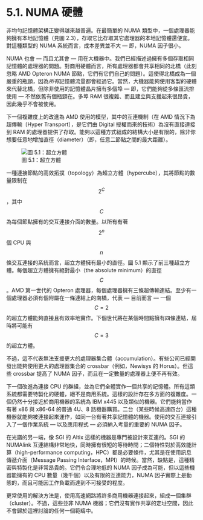 # 5.1. NUMA 硬體

非均勻記憶體架構正變得越來越普遍。在最簡單的 NUMA 類型中，一個處理器能夠擁有本地記憶體（見圖 2.3），存取它比存取其它處理器的本地記憶體還便宜。對這種類型的 NUMA 系統而言，成本差異並不大 –– 即，NUMA 因子很小。

NUMA 也會 –– 而且尤其會 –– 用在大機器中。我們已經描述過擁有多個存取相同記憶體的處理器的問題。對商用硬體而言，所有處理器都會共享相同的北橋（此刻忽略 AMD Opteron NUMA 節點，它們有它們自己的問題）。這使得北橋成為一個嚴重的瓶頸，因為*所有*記憶體流量都會經過它。當然，大機器能夠使用客製的硬體來代替北橋，但除非使用的記憶體晶片擁有多個埠 –– 即，它們能夠從多條匯流排使用 –– 不然依舊有個瓶頸在。多埠 RAM 很複雜、而且建立與支援起來很昂貴，因此幾乎不會被使用。

下一個複雜度上的改進為 AMD 使用的模型，其中的互連機制（在 AMD 情況下為超傳輸〔Hyper Transport〕，是它們由 Digital 授權而來的技術）為沒有直接連接到 RAM 的處理器提供了存取。能夠以這種方式組成的結構大小是有限的，除非你想要任意地增加直徑（diameter）（即，任意二節點之間的最大距離）。

<figure>
  <img src="../assets/figure-5.1.png" alt="圖 5.1：超立方體">
  <figcaption>圖 5.1：超立方體</figcaption>
</figure>

一種連接節點的高效拓撲（topology）為超立方體（hypercube），其將節點的數量限制在 $$ 2^{C} $$，其中 $$ C $$ 為每個節點擁有的交互連接介面的數量。以所有有著 $$ 2^{n} $$ 個 CPU 與 $$ n $$ 條交互連接的系統而言，超立方體擁有最小的直徑。圖 5.1 顯示了前三種超立方體。每個超立方體擁有絕對最小（the absolute minimum）的直徑 $$ C $$。AMD 第一世代的 Opteron 處理器，每個處理器擁有三條超傳輸連結。至少有一個處理器必須有個附屬在一條連結上的南橋，代表 –– 目前而言 –– 一個 $$ C = 2 $$ 的超立方體能夠直接且有效率地實作。下個世代將在某個時間點擁有四條連結，屆時將可能有 $$ C = 3 $$ 的超立方體。

不過，這不代表無法支援更大的處理器集合體（accumulation）。有些公司已經開發出能夠使用更大的處理器集合的 crossbar（例如，Newisys 的 Horus）。但這些 crossbar 提高了 NUMA 因子，而且在一定數量的處理器上便不再有效。

下一個改進為連接 CPU 的群組，並為它們全體實作一個共享的記憶體。所有這類系統都需要特製化的硬體，絕不是商用系統。這樣的設計存在多方面的複雜度。一個仍然十分接近於商用機器的系統為 IBM x445 以及類似的機器。它們能夠當作有著 x86 與 x86-64 的普通 4U、8 路機器購買。二台（某些時候高達四台）這種機器就能夠被連接起來運作，如同一台有著共享記憶體的機器。使用的交互連接引入了一個作業系統 –– 以及應用程式 –– 必須納入考量的重要的 NUMA 因子。

在光譜的另一端，像 SGI 的 Altix 這樣的機器是專門被設計來互連的。SGI 的 NUMAlink 互連結構非常地快，同時擁有很短的等待時間；二個特性對於高效能計算（high-performance computing，HPC）都是必要條件，尤其是在使用訊息傳遞介面（Message Passing Interface，MPI）的時候。當然，缺點是，這種精密與特製化是非常昂貴的。它們令合理地低的 NUMA 因子成為可能，但以這些機器能擁有的 CPU 數量（幾千個）以及有限的互連能力，NUMA 因子實際上是動態的，而且可能因工作負載而達到不可接受的程度。

更常使用的解決方法是，使用高速網路將許多商用機器連接起來，組成一個集群（cluster）。不過，這些並非 NUMA 機器；它們沒有實作共享的定址空間，因此不會歸於這裡討論的任何一個範疇中。

